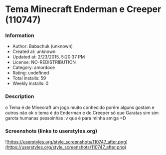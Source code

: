 # Tema Minecraft Enderman e Creeper (110747)

### Information
- Author: Babachuk (unknown)
- Created at: unknown
- Updated at: 2/23/2015, 5:20:37 PM
- License: NO-REDISTRIBUTION
- Category: amordoce
- Rating: undefined
- Total installs: 59
- Weekly installs: 0


### Description
o Tema é de Minecraft um jogo muito conhecido porém alguns gostam e outros não ok o tema é do Enderman e do Creeper só que Garatas sim sim garota humanas pessoinhas :v que é para minha amiga =D


### Screenshots (links to userstyles.org)
![https://userstyles.org/style_screenshots/110747_after.png](https://userstyles.org/style_screenshots/110747_after.png)


